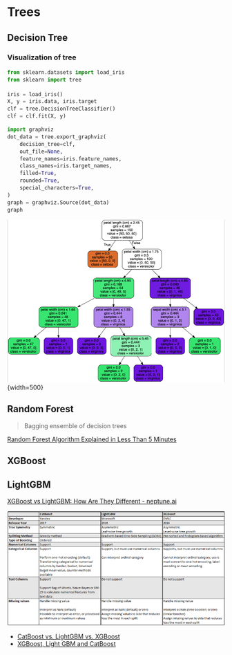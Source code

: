 Trees
===

Decision Tree
---

### Visualization of tree

```python
from sklearn.datasets import load_iris
from sklearn import tree

iris = load_iris()
X, y = iris.data, iris.target
clf = tree.DecisionTreeClassifier()
clf = clf.fit(X, y)
```

```python
import graphviz
dot_data = tree.export_graphviz(
    decision_tree=clf,
    out_file=None,
    feature_names=iris.feature_names,
    class_names=iris.target_names,
    filled=True,
    rounded=True,
    special_characters=True,
)
graph = graphviz.Source(dot_data)
graph
```

![tree](imgs/tree.png){width=500}

Random Forest
---

> Bagging ensemble of decision trees

[Random Forest Algorithm Explained in Less Than 5 Minutes](https://medium.com/@techynilesh/random-forest-algorithm-explained-in-less-than-5-minutes-a433dc295f94)

XGBoost
---

LightGBM
---

[XGBoost vs LightGBM: How Are They Different - neptune.ai](https://neptune.ai/blog/xgboost-vs-lightgbm)

![ensemble-trees-comparison](../imgs/ensemble-trees-comparison.png)

- [CatBoost vs. LightGBM vs. XGBoost](https://towardsdatascience.com/catboost-vs-lightgbm-vs-xgboost-c80f40662924)
- [XGBoost, Light GBM and CatBoost](https://medium.com/octave-john-keells-group/xgboost-light-gbm-and-catboost-a-comparison-of-decision-tree-algorithms-and-applications-to-a-f1d2d376d89c)
